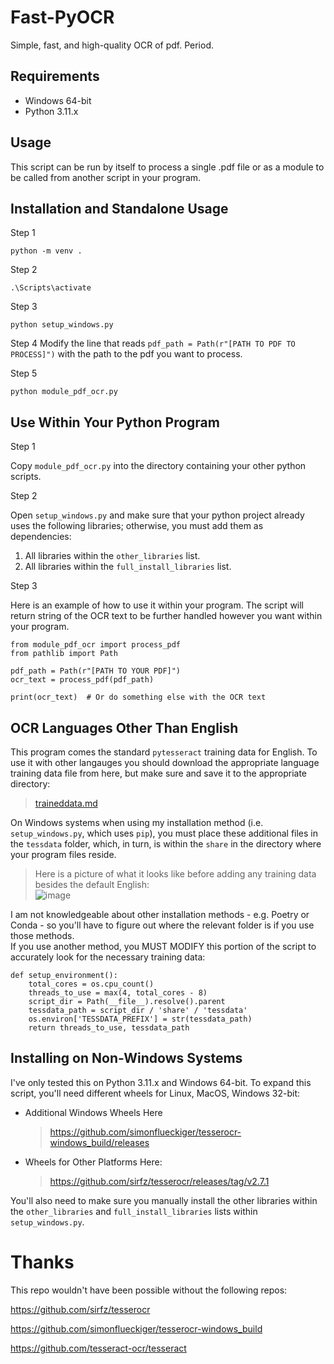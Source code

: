 # Fast-PyOCR
Simple, fast, and high-quality OCR of pdf.  Period.

## Requirements
* Windows 64-bit
* Python 3.11.x

## Usage
This script can be run by itself to process a single .pdf file or as a module to be called from another script in your program.

## Installation and Standalone Usage

Step 1
```
python -m venv .
```
Step 2
```
.\Scripts\activate
```
Step 3
```
python setup_windows.py
```
Step 4
Modify the line that reads ```pdf_path = Path(r"[PATH TO PDF TO PROCESS]")``` with the path to the pdf you want to process.

Step 5
```
python module_pdf_ocr.py
```

## Use Within Your Python Program
Step 1

Copy ```module_pdf_ocr.py``` into the directory containing your other python scripts.

Step 2

Open ```setup_windows.py``` and make sure that your python project already uses the following libraries; otherwise, you must add them as dependencies:
1) All libraries within the ```other_libraries``` list.
2) All libraries within the ```full_install_libraries``` list.

Step 3

Here is an example of how to use it within your program.  The script will return string of the OCR text to be further handled however you want within your program.

```
from module_pdf_ocr import process_pdf
from pathlib import Path

pdf_path = Path(r"[PATH TO YOUR PDF]")
ocr_text = process_pdf(pdf_path)

print(ocr_text)  # Or do something else with the OCR text
```

## OCR Languages Other Than English
This program comes the standard ```pytesseract``` training data for English.  To use it with other langauges you should download the appropriate language training data file from here, but make sure and save it to the appropriate directory:
   > [traineddata.md](https://github.com/BBC-Esq/Fast-PyOCR/blob/main/traineddata.md)

On Windows systems when using my installation method (i.e. ```setup_windows.py```, which uses ```pip```), you must place these additional files in the ```tessdata``` folder, which, in turn, is within the ```share``` in the directory where your program files reside.
   > Here is a picture of what it looks like before adding any training data besides the default English:<br>
   >  ![image](https://github.com/user-attachments/assets/d2c2e0e5-e18d-4ef3-a9e1-2158399b406b)

I am not knowledgeable about other installation methods - e.g. Poetry or Conda - so you'll have to figure out where the relevant folder is if you use those methods.<br>
If you use another method, you MUST MODIFY this portion of the script to accurately look for the necessary training data:
```
def setup_environment():
    total_cores = os.cpu_count()
    threads_to_use = max(4, total_cores - 8)
    script_dir = Path(__file__).resolve().parent
    tessdata_path = script_dir / 'share' / 'tessdata'
    os.environ['TESSDATA_PREFIX'] = str(tessdata_path)
    return threads_to_use, tessdata_path
```

## Installing on Non-Windows Systems
I've only tested this on Python 3.11.x and Windows 64-bit.  To expand this script, you'll need different wheels for Linux, MacOS, Windows 32-bit:
* Additional Windows Wheels Here
   > https://github.com/simonflueckiger/tesserocr-windows_build/releases
* Wheels for Other Platforms Here:
   > https://github.com/sirfz/tesserocr/releases/tag/v2.7.1

You'll also need to make sure you manually install the other libraries within the ```other_libraries``` and ```full_install_libraries``` lists within ```setup_windows.py```.

# Thanks
This repo wouldn't have been possible without the following repos:

https://github.com/sirfz/tesserocr

https://github.com/simonflueckiger/tesserocr-windows_build

https://github.com/tesseract-ocr/tesseract
